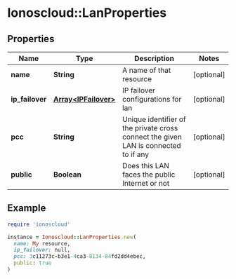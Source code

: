 # Ionoscloud::LanProperties

## Properties

| Name | Type | Description | Notes |
| ---- | ---- | ----------- | ----- |
| **name** | **String** | A name of that resource | [optional] |
| **ip_failover** | [**Array&lt;IPFailover&gt;**](IPFailover.md) | IP failover configurations for lan | [optional] |
| **pcc** | **String** | Unique identifier of the private cross connect the given LAN is connected to if any | [optional] |
| **public** | **Boolean** | Does this LAN faces the public Internet or not | [optional] |

## Example

```ruby
require 'ionoscloud'

instance = Ionoscloud::LanProperties.new(
  name: My resource,
  ip_failover: null,
  pcc: 3c11273c-b3e1-4ca3-8134-84fd2dd4ebec,
  public: true
)
```

